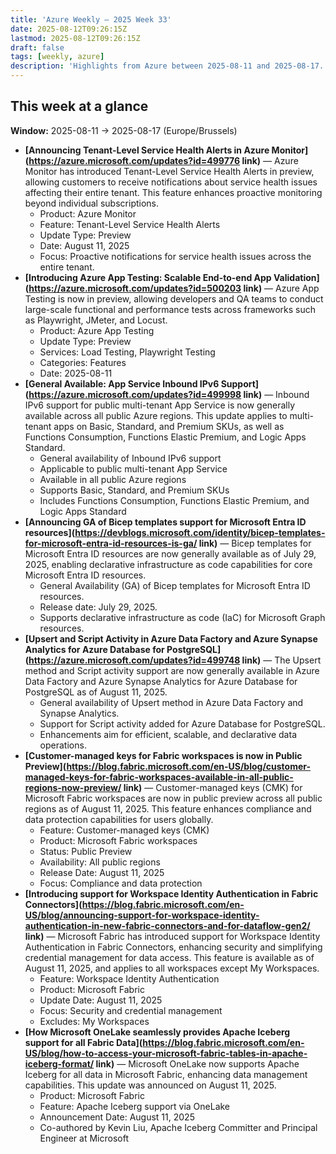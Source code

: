```yaml
---
title: 'Azure Weekly – 2025 Week 33'
date: 2025-08-12T09:26:15Z
lastmod: 2025-08-12T09:26:15Z
draft: false
tags: [weekly, azure]
description: 'Highlights from Azure between 2025-08-11 and 2025-08-17.'
---
```

## This week at a glance

**Window:** 2025-08-11 → 2025-08-17 (Europe/Brussels)

- **[Announcing Tenant-Level Service Health Alerts in Azure Monitor](https://azure.microsoft.com/updates?id=499776 link)** — Azure Monitor has introduced Tenant-Level Service Health Alerts in preview, allowing customers to receive notifications about service health issues affecting their entire tenant. This feature enhances proactive monitoring beyond individual subscriptions.
  - Product: Azure Monitor
  - Feature: Tenant-Level Service Health Alerts
  - Update Type: Preview
  - Date: August 11, 2025
  - Focus: Proactive notifications for service health issues across the entire tenant.
- **[Introducing Azure App Testing: Scalable End-to-end App Validation](https://azure.microsoft.com/updates?id=500203 link)** — Azure App Testing is now in preview, allowing developers and QA teams to conduct large-scale functional and performance tests across frameworks such as Playwright, JMeter, and Locust.
  - Product: Azure App Testing
  - Update Type: Preview
  - Services: Load Testing, Playwright Testing
  - Categories: Features
  - Date: 2025-08-11
- **[General Available: App Service Inbound IPv6 Support](https://azure.microsoft.com/updates?id=499998 link)** — Inbound IPv6 support for public multi-tenant App Service is now generally available across all public Azure regions. This update applies to multi-tenant apps on Basic, Standard, and Premium SKUs, as well as Functions Consumption, Functions Elastic Premium, and Logic Apps Standard.
  - General availability of Inbound IPv6 support
  - Applicable to public multi-tenant App Service
  - Available in all public Azure regions
  - Supports Basic, Standard, and Premium SKUs
  - Includes Functions Consumption, Functions Elastic Premium, and Logic Apps Standard
- **[Announcing GA of Bicep templates support for Microsoft Entra ID resources](https://devblogs.microsoft.com/identity/bicep-templates-for-microsoft-entra-id-resources-is-ga/ link)** — Bicep templates for Microsoft Entra ID resources are now generally available as of July 29, 2025, enabling declarative infrastructure as code capabilities for core Microsoft Entra ID resources.
  - General Availability (GA) of Bicep templates for Microsoft Entra ID resources.
  - Release date: July 29, 2025.
  - Supports declarative infrastructure as code (IaC) for Microsoft Graph resources.
- **[Upsert and Script Activity in Azure Data Factory and Azure Synapse Analytics for Azure Database for PostgreSQL](https://azure.microsoft.com/updates?id=499748 link)** — The Upsert method and Script activity support are now generally available in Azure Data Factory and Azure Synapse Analytics for Azure Database for PostgreSQL as of August 11, 2025.
  - General availability of Upsert method in Azure Data Factory and Synapse Analytics.
  - Support for Script activity added for Azure Database for PostgreSQL.
  - Enhancements aim for efficient, scalable, and declarative data operations.
- **[Customer-managed keys for Fabric workspaces is now in Public Preview](https://blog.fabric.microsoft.com/en-US/blog/customer-managed-keys-for-fabric-workspaces-available-in-all-public-regions-now-preview/ link)** — Customer-managed keys (CMK) for Microsoft Fabric workspaces are now in public preview across all public regions as of August 11, 2025. This feature enhances compliance and data protection capabilities for users globally.
  - Feature: Customer-managed keys (CMK)
  - Product: Microsoft Fabric workspaces
  - Status: Public Preview
  - Availability: All public regions
  - Release Date: August 11, 2025
  - Focus: Compliance and data protection
- **[Introducing support for Workspace Identity Authentication in Fabric Connectors](https://blog.fabric.microsoft.com/en-US/blog/announcing-support-for-workspace-identity-authentication-in-new-fabric-connectors-and-for-dataflow-gen2/ link)** — Microsoft Fabric has introduced support for Workspace Identity Authentication in Fabric Connectors, enhancing security and simplifying credential management for data access. This feature is available as of August 11, 2025, and applies to all workspaces except My Workspaces.
  - Feature: Workspace Identity Authentication
  - Product: Microsoft Fabric
  - Update Date: August 11, 2025
  - Focus: Security and credential management
  - Excludes: My Workspaces
- **[How Microsoft OneLake seamlessly provides Apache Iceberg support for all Fabric Data](https://blog.fabric.microsoft.com/en-US/blog/how-to-access-your-microsoft-fabric-tables-in-apache-iceberg-format/ link)** — Microsoft OneLake now supports Apache Iceberg for all data in Microsoft Fabric, enhancing data management capabilities. This update was announced on August 11, 2025.
  - Product: Microsoft Fabric
  - Feature: Apache Iceberg support via OneLake
  - Announcement Date: August 11, 2025
  - Co-authored by Kevin Liu, Apache Iceberg Committer and Principal Engineer at Microsoft

